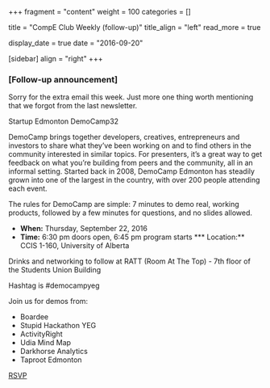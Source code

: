 
+++
fragment = "content"
weight = 100
categories = []

title = "CompE Club Weekly (follow-up)"
title_align = "left"
read_more = true

display_date = true
date = "2016-09-20" 

[sidebar]
  align = "right"
+++
### [Follow-up announcement]

Sorry for the extra email this week. Just more one thing worth mentioning that we forgot from the last newsletter.

Startup Edmonton DemoCamp32

DemoCamp brings together developers, creatives, entrepreneurs and investors to share what they’ve been working on and to find others in the community interested in similar topics. For presenters, it’s a great way to get feedback on what you’re building from peers and the community, all in an informal setting. Started back in 2008, DemoCamp Edmonton has steadily grown into one of the largest in the country, with over 200 people attending each event.

The rules for DemoCamp are simple: 7 minutes to demo real, working products, followed by a few minutes for questions, and no slides allowed.

* **When:** Thursday, September 22, 2016
* **Time:** 6:30 pm doors open, 6:45 pm program starts
*** Location:** CCIS 1-160, University of Alberta

Drinks and networking to follow at RATT (Room At The Top) - 7th floor of the Students Union Building

Hashtag is #democampyeg

Join us for demos from:
* Boardee
* Stupid Hackathon YEG
* ActivityRight
* Udia Mind Map
* Darkhorse Analytics
* Taproot Edmonton

[RSVP ](http://www.startupedmonton.com/new-events/2016/3/14/democamp32)



